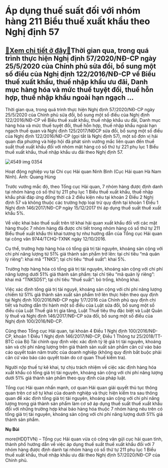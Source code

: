 Áp dụng thuế suất đối với nhóm hàng 211 Biểu thuế xuất khẩu theo Nghị định 57
=============================================================================

[:gift:Xem chi tiết ở đây:gift:](https://hddtvn.com/ap-dung-thue-suat-doi-voi-nhom-hang-211-bieu-thue-xuat-khau-theo-nghi-dinh-57/)Thời gian qua, trong quá trình thực hiện Nghị định 57/2020/NĐ-CP ngày 25/5/2020 của Chính phủ sửa đổi, bổ sung một số điều của Nghị định 122/2016/NĐ-CP về Biểu thuế xuất khẩu, thuế nhập khẩu ưu đãi, Danh mục hàng hóa và mức thuế tuyệt đối, thuế hỗn hợp, thuế nhập khẩu ngoài hạn ngạch …
----------------------------------------------------------------------------------------------------------------------------------------------------------------------------------------------------------------------------------------------------------------------------------------------


Thời gian qua, trong quá trình thực hiện Nghị định 57/2020/NĐ-CP ngày 25/5/2020 của Chính phủ sửa đổi, bổ sung một số điều của Nghị định 122/2016/NĐ-CP về Biểu thuế xuất khẩu, thuế nhập khẩu ưu đãi, Danh mục hàng hóa và mức thuế tuyệt đối, thuế hỗn hợp, thuế nhập khẩu ngoài hạn ngạch thuế quan và Nghị định 125/2017/NĐCP sửa đổi, bổ sung một số điều của Nghị định 122/2016/NĐ-CP (gọi tắt là Nghị định 57), một số đơn vị hải quan địa phương và hiệp hội đã phát sinh vướng mắc liên quan đến thuế suất thuế xuất khẩu đối với nhóm mặt hàng có số thứ tự 221 phụ lục 1 Biểu thuế xuất khẩu, thuế nhập khẩu ưu đãi theo Nghị định 57.





![4549 img 0354](https://cmsbhq.haiquanonline.com.vn/stores/news_dataimages/nubt/062020/03/15/in_article/4549_IMG_0354.jpg?rt=20200819093848 "Hoạt động nghiệp vụ tại Chi cục Hải quan Ninh Bình (Cục Hải quan Hà Nam Ninh). Ảnh: Quang Hùng")


Hoạt động nghiệp vụ tại Chi cục Hải quan Ninh Bình (Cục Hải quan Hà Nam Ninh). Ảnh: Quang Hùng



Trước vướng mắc đó, theo Tổng cục Hải quan, 7 nhóm hàng được định danh tại nhóm hàng có số thứ tự 211 phụ lục 1 Biểu thuế xuất khẩu, thuế nhập khẩu phải đáp ứng đồng thời cả 2 điều kiện nêu tại khoản 2 Điều 2 Nghị định 57 và không thuộc các trường hợp loại trừ quy định tại khoản 1 Điều 1 Nghị định 146/2017/NĐ-CP ngày 15/12/2017 thì áp dụng thuế suất thuế xuất khẩu 5%.


Về việc khai báo thuế suất trên tờ khai hải quan xuất khẩu đối với các mặt hàng thuộc 7 nhóm hàng đã được chi tiết trong nhóm hàng có số thứ tự 211 Biểu thuế xuất khẩu thì khai tương tự như hướng dẫn của Tổng cục Hải quan tại công văn 9744/TCHQ-TXNK ngày 12/10/2016.


Cụ thể, trường hợp hàng hóa có tổng giá trị tài nguyên, khoáng sản cộng với chi phí năng lượng từ 51% giá thành sản phẩm trở lên: tại chỉ tiêu “mã quản lý riêng”: khai mã “TNKS”; tại chỉ tiêu “thuế suất”: khai 5%.


Trường hợp hàng hóa có tổng giá trị tài nguyên, khoáng sản cộng với chi phí năng lượng dưới 51% giá thành sản phẩm: tại chỉ tiêu “mã quản lý riêng”: khai mã “TNKSD51”; tại chỉ tiêu “thuế suất”: bỏ trống, không khai.


Việc xác định tổng giá trị tài nguyê, khoáng sản cộng với chi phí năng lượng chiếm từ 51% giá thành sản xuất sản phẩm trở lên thực hiện theo quy định tại Nghị định 100/2016/NĐ-CP ngày 1/7/2016 của Chính phủ quy định chi tiết và hướng dẫn thi hành một số điều của Luật sửa đổi, bổ sung một số điều của Luật Thuế giá trị gia tăng, Luật Thuế tiêu thụ đặc biệt và Luật Quản lý thuế và Nghị định 146/2017/NĐ-CP sửa đổi, bổ sung một số điều của Nghị định 100/2016/NĐ-CP.


Cũng theo Tổng cục Hải quan, tại khoản 4 Điều 1 Nghị định 100/2016/NĐ-CP, khoản 1 Điều 1 Nghị định 146/2017/NĐ-CP, Điều 1 Thông tư 25/2018/TT-BTC của Bộ Tài chính quy định việc xác định tỷ lệ giá trị tài nguyên, khoáng sản và chi phí năng lượng trên giá thành sản xuất sản phẩm căn cứ vào báo cáo quyết toán năm trước của doanh nghiệp (không quy định bắt buộc phải căn cứ vào báo cáo quyết toán do cơ quan Thuế kiểm tra).


Người nộp thuế tự kê khai, tự chịu trách nhiệm về ciệc xác định hàng hóa xuất khẩu có tổng giá trị tài nguyên, khoáng sản cộng với chi phí năng lượng dưới 51% giá thành sản phẩm theo quy định của pháp luật.


Tổng cục Hải quan nhấn mạnh, cơ quan Hải quan giải quyết thủ tục thông quan trên cơ sở tự khai của doanh nghiệp và thực hiện kiểm tra sau thông quan để xác định tổng giá trị tài nguyên, khoáng sản cộng với chi phí năng lượng trong giá thành sản phẩm làm cơ sở áp dụng thuế suất thuế xuất khẩu đối với những trường hợp khai báo hàng hóa thuộc 7 nhóm hàng nêu trên có tổng giá trị tài nguyên, khoáng sản cộng với chi phí năng lượng dưới 51% giá thành sản phẩm.




**Nụ Bùi**



more(HDDTVN) – Tổng cục Hải quan vừa có công văn gửi cục hải quan tỉnh, thành phố hướng dẫn về việc áp dụng thuế suất thuế xuất khẩu đối với 7 nhóm hàng được định danh tại nhóm hàng có số thứ tự 211 phụ lục 1 Biểu thuế xuất khẩu, thuế nhập khẩu ưu đãi theo Nghị định 57/2020/NĐ-CP của Chính phủ.

